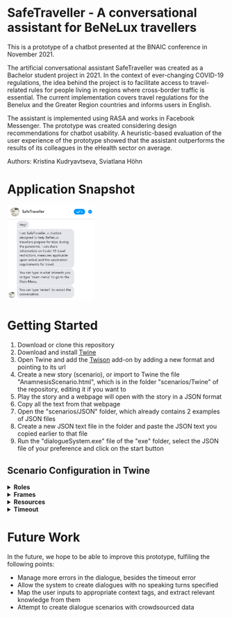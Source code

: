 # SafeTraveller - A conversational assistant for BeNeLux travellers

This is a prototype of a chatbot presented at the BNAIC conference in November 2021.

The artificial conversational assistant SafeTraveller was created as a Bachelor student project in 2021. In the context of ever-changing COVID-19 regulations, the idea behind the project is to facilitate access to travel-related rules for people living in regions where cross-border traffic is essential. The current implementation covers travel regulations for the Benelux and the Greater Region countries and informs users in English.

The assistant is implemented using RASA and works in Facebook Messenger. The prototype was created considering design recommendations for chatbot usability. A heuristic-based evaluation of the user experience of the prototype showed that the assistant outperforms the results of its colleagues in the eHealth sector on average.

Authors: Kristina Kudryavtseva, Sviatlana Höhn

# Application Snapshot
<img src="SafeTraveller.png" alt="app snapshot" width=200>

# Getting Started
1. Download or clone this repository
2. Download and install [Twine](https://twinery.org/)
3. Open Twine and add the [Twison](https://lazerwalker.com/twison/format.js) add-on by adding a new format and pointing to its url
4. Create a new story (scenario), or import to Twine the file "AnamnesisScenario.html", which is in the folder "scenarios/Twine" of the repository, editing it if you want to
5. Play the story and a webpage will open with the story in a JSON format
6. Copy all the text from that webpage
7. Open the "scenarios/JSON" folder, which already contains 2 examples of JSON files
8. Create a new JSON text file in the folder and paste the JSON text you copied earlier to that file
9. Run the "dialogueSystem.exe" file of the "exe" folder, select the JSON file of your preference and click on the start button

## Scenario Configuration in Twine

<details><summary><b>Roles</b></summary>

  Create passage with tag "roles" – the user role is defined inside {{user}} {{/user}}, and the same logic applies for the agent role ({{agent}} {{/agent}}).

  <img src="https://user-images.githubusercontent.com/25940883/130190666-7e169c4d-4678-4f23-baa3-e6e734c0baf2.png" label="roles">

</details>

<details><summary><b>Frames</b></summary>

  Create passage with tag "frame" and add any other context and knowledge tags you want. Connect it to another frame by writing their name between double square brackets ([[Introduction]]).

  <img src="https://user-images.githubusercontent.com/25940883/130190601-9572e317-a8c4-4113-94a8-063d1b186242.png" alt="frame specific">

  This is an overview of the connected frames in Twine.

  <img src="https://user-images.githubusercontent.com/25940883/130190698-8346a75a-c490-430e-805b-2ff87a0fc0b0.png" alt="frame general" width=600>

</details>

<details><summary><b>Resources</b></summary>

  Create passage with a title that corresponds to the resource’s utterance. Add tags that match the tags of existing frames, since resources are connected to the frames. Add the role of the resource as a tag if it is necessary (according to the roles defined in the roles passage). Connect the resource to another, if you want, by using double square brackets. Add knowledge if it is the case - the "add to knowledge base" property is defined inside {{addKnowledge}} {{/addKnowledge}}.

  This is an example of a resource passage without any role defined and not connected to any other resource passage.

  <img src="https://user-images.githubusercontent.com/25940883/130190367-882e6b12-dc5b-4154-8024-edfa5b7ab418.png" alt="resource specific">

  This is an example of a resource passage with a defined role (patient), connected to one other resource passage and that updates knowledge base.

  <img src="https://user-images.githubusercontent.com/25940883/130190475-6cf3dbf5-4545-46bf-8c97-d43c9c1d2030.png" alt="resource specific knowledge base">

  This is an overview of the dialogue trees with one or more utterances in Twine.

  <img src="https://user-images.githubusercontent.com/25940883/130190130-0765cc31-23ba-45eb-b2a9-25e0537f8173.png" label="resources general" width=400>

</details>

<details><summary><b>Timeout</b></summary>

  If you'd like the agent to detect that the user has not responded for a defined amount of time, create a passage with the tags "frame" and "timeout". The time, in seconds, of the timeout can be specified, within the frame, inside {{timer}} {{/timer}}. This frame is not linked to any other frame and its resources are defined just like the resources associated with the other frames.

  <img src="https://user-images.githubusercontent.com/25940883/130190638-17fe50b1-8c53-4d68-aac3-0a301587b6ad.png" alt="timeout frame">

</details>

# Future Work
In the future, we hope to be able to improve this prototype, fulfiling the following points:
- Manage more errors in the dialogue, besides the timeout error
- Allow the system to create dialogues with no speaking turns specified
- Map the user inputs to appropriate context tags, and extract relevant knowledge from them
- Attempt to create dialogue scenarios with crowdsourced data
